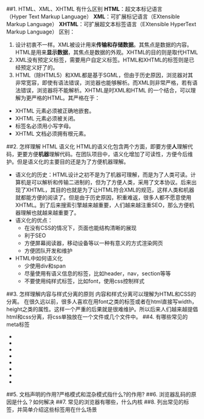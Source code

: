 ##1. HTML、XML、XHTML 有什么区别
**HTML**：超文本标记语言（Hyper Text Markup Language）
**XML**：可扩展标记语言（EXtensible Markup Language）
**XHTML**：可扩展超文本标签语言（EXtensible HyperText Markup Language）
区别：
1. 设计初衷不一样。XML被设计用来**传输和存储数据**。其焦点是数据的内容。HTML是用来**显示数据**，其焦点是数据的外观。XHTML的目的则是取代HTML
2. XML没有预定义标签，需要用户自定义标签。HTML和XHTML的标签则是已经预定义好了的。
3. HTML（除HTML5）和XML都是基于SGML，但由于历史原因，浏览器对其非常宽容，即使有语法错误，浏览器也能够解析。而XML则非常严格，若有语法错误，浏览器将不能解析。XHTML是时XML和HTML 的一个结合，可以理解为更严格的HTML。其严格在于：
  * XHTML 元素必须被正确地嵌套。
  * XHTML 元素必须被关闭。
  * 标签名必须用小写字母。
  * XHTML 文档必须拥有根元素。

##2. 怎样理解 HTML 语义化
HTML的语义化包含两个方面，即要方便**人**理解代码，更要方便**机器**理解代码。在团队项目中，语义化增加了可读性，方便今后维护。但是语义化的主要目的还是为了方便机器理解。
* 语义化的历史：HTML设计之初不是为了机器可理解，而是为了人类可读。计算机是可以解析和传输二进制的，但为了方便人类，采用了文本协议。后来出现了XHTML，其目的也就是为了让HTML符合XML的规范，这样人类和机器就都能方便的阅读了。但是由于历史原因，积重难返，很多人都不愿意使用XHTML。到了后来搜索引擎越来越重要，人们越来越注重SEO，那么方便机器理解也就越来越重要了。
* 语义化的优点：
  * 在没有CSS的情况下，页面也能结构清晰的展现
  * 利于SEO
  * 方便屏幕阅读器，移动设备等以一种有意义的方式渲染网页
  * 方便团队开发和维护
* HTML中如何语义化
  * 少使用div和span
  * 尽量使用有语义信息的标签，比如header，nav，section等等
  * 不要使用纯样式标签，比如font，使用css控制样式

##3. 怎样理解内容与样式分离的原则
  内容和样式分离可以理解为HTML和CSS的分离。
  在很久远以前，很多人喜欢在用font之类的标签或者在html直接写width，height之类的属性。这样一个严重的后果就是很难维护。所以后来人们越来越提倡html和css分离，将css单独放在一个文件或几个文件中。
##4. 有哪些常见的meta标签
* <meta http-equiv="keywords" content="关键字1,关键字2,...">
* <meta http-equiv="description" content="网页描述"> 
* <meta name="renderer" content="webkit|ie-comp|ie-stand">
* <meta http-equiv="X-UA-Compatible" content="IE=Edge,chrome=1" >
* <meta http-equiv="Window-target" content="_top">
* <meta http-equiv="Refresh" content="2；URL=http://">
* <meta http-equiv="pragram" content="no-cache"> 
* <meta http-equiv="cache-control" content="no-cache, must-revalidate"> 
##5. 文档声明的作用?严格模式和混杂模式指什么?<!doctype html>的作用?
##6. 浏览器乱码的原因是什么？如何解决
##7. 常见的浏览器有哪些，什么内核
##8. 列出常见的标签，并简单介绍这些标签用在什么场景